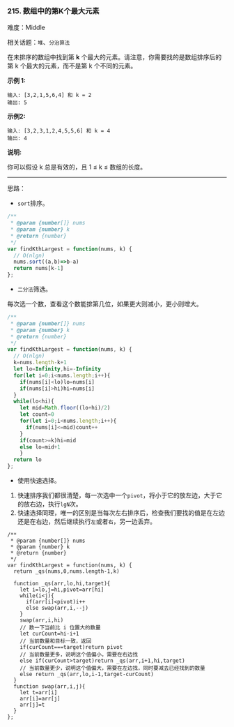 ### 215. 数组中的第K个最大元素

难度：Middle

相关话题：`堆`、`分治算法`

在未排序的数组中找到第 **k**  个最大的元素。请注意，你需要找的是数组排序后的第 k 个最大的元素，而不是第 k 个不同的元素。



**示例 1:** 



```
输入: [3,2,1,5,6,4] 和 k = 2
输出: 5
```


**示例2:** 



```
输入: [3,2,3,1,2,4,5,5,6] 和 k = 4
输出: 4
```


**说明:** 



你可以假设 k 总是有效的，且 1 &le; k &le; 数组的长度。




-----

思路：

* `sort`排序。

```js
/**
 * @param {number[]} nums
 * @param {number} k
 * @return {number}
 */
var findKthLargest = function(nums, k) {
  // O(nlgn)
  nums.sort((a,b)=>b-a)
  return nums[k-1]
};
```

* `二分法`筛选。

每次选一个数，查看这个数能排第几位，如果更大则减小，更小则增大。

```js
/**
 * @param {number[]} nums
 * @param {number} k
 * @return {number}
 */
var findKthLargest = function(nums, k) {
  // O(nlgn)
  k=nums.length-k+1
  let lo=Infinity,hi=-Infinity
  for(let i=0;i<nums.length;i++){
    if(nums[i]<lo)lo=nums[i]
    if(nums[i]>hi)hi=nums[i]
  }      
  while(lo<hi){
    let mid=Math.floor((lo+hi)/2)
    let count=0
    for(let i=0;i<nums.length;i++){
      if(nums[i]<=mid)count++
    }
    if(count>=k)hi=mid
    else lo=mid+1
    }
  return lo
};
```

* 使用快速选择。

1. 快速排序我们都很清楚，每一次选中一个`pivot`，将小于它的放左边，大于它的放右边，执行`lgN`次。
2. 快速选择同理，唯一的区别是当每次左右排序后，检查我们要找的值是在左边还是在右边，然后继续执行`左`或者`右`，另一边丢弃。
    
   


```
/**
 * @param {number[]} nums
 * @param {number} k
 * @return {number}
 */
var findKthLargest = function(nums, k) {
  return _qs(nums,0,nums.length-1,k)
 
  function _qs(arr,lo,hi,target){
    let i=lo,j=hi,pivot=arr[hi]
    while(i<j){
      if(arr[i]<pivot)i++
      else swap(arr,i,--j)
    }
    swap(arr,i,hi)
    // 数一下当前比 i 位置大的数量
    let curCount=hi-i+1
    // 当前数量和目标一致，返回
    if(curCount===target)return pivot
    // 当前数量更多，说明这个值偏小，需要在右边找
    else if(curCount>target)return _qs(arr,i+1,hi,target)
    // 当前数量更少，说明这个值偏大，需要在左边找，同时要减去已经找到的数量
    else return _qs(arr,lo,i-1,target-curCount)
  }
  function swap(arr,i,j){
    let t=arr[i]
    arr[i]=arr[j]
    arr[j]=t
  }
};
```


